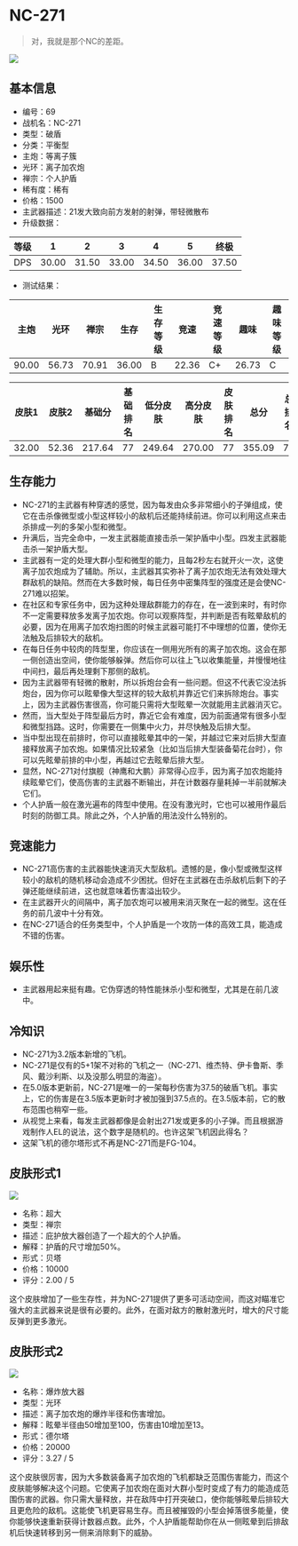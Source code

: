 # NC-271

> 对，我就是那个NC的差距。

<img src="/ships/ship_69.png" style={{zoom:1}}/>

## 基本信息

- 编号：69
- 战机名：NC-271
- 类型：破盾
- 分类：平衡型
- 主炮：等离子簇
- 光环：离子加农炮
- 禅宗：个人护盾
- 稀有度：稀有
- 价格：1500
- 主武器描述：21发大致向前方发射的射弹，带轻微散布
- 升级数据：

| 等级 | 1 | 2 | 3 | 4 | 5 | 终极 |
|--|--|--|--|--|--|--|
| DPS | 30.00 | 31.50 | 33.00 | 34.50 | 36.00 | 37.50 |

- 测试结果：

| 主炮 | 光环 | 禅宗 | 生存 | 生存等级 | 竞速 | 竞速等级 | 趣味 | 趣味等级 |
|--|--|--|--|--|--|--|--|--|
| 90.00 | 56.73 | 70.91 | 36.00 | B | 22.36 | C+ | 26.73 | C |

| 皮肤1 | 皮肤2 | 基础分 | 基础排名 | 低分皮肤 | 高分皮肤 | 皮肤排名 | 总分 | 总排名 |
|--|--|--|--|--|--|--|--|--|
| 32.00 | 52.36 | 217.64 | 77 | 249.64 | 270.00 | 77 | 355.09 | 76 |

## 生存能力

- NC-271的主武器有种穿透的感觉，因为每发由众多非常细小的子弹组成，使它在击杀像微型或小型这样较小的敌机后还能持续前进。你可以利用这点来击杀排成一列的多架小型和微型。
- 升满后，当完全命中，一发主武器能直接击杀一架护盾中小型。四发主武器能击杀一架护盾大型。
- 主武器有一定的处理大群小型和微型的能力，且每2秒左右就开火一次，这使离子加农炮成为了辅助。所以，主武器其实弥补了离子加农炮无法有效处理大群敌机的缺陷。然而在大多数时候，每日任务中密集阵型的强度还是会使NC-271难以招架。
- 在社区和专家任务中，因为这种处理敌群能力的存在，在一波到来时，有时你不一定需要释放多发离子加农炮。你可以观察阵型，并判断是否有眩晕敌机的必要，因为在用离子加农炮扫图的时候主武器可能打不中理想的位置，使你无法触及后排较大的敌机。
- 在每日任务中较肉的阵型里，你应该在一侧用光所有的离子加农炮。这会在那一侧创造出空间，使你能够躲弹。然后你可以往上飞以收集能量，并慢慢地往中间扫，最后再处理剩下那侧的敌机。
- 因为主武器带有轻微的散射，所以拆炮台会有一些问题。但这不代表它没法拆炮台，因为你可以眩晕像大型这样的较大敌机并靠近它们来拆除炮台。事实上，因为主武器伤害很高，你可能只需将大型眩晕一次就能用主武器消灭它。
- 然而，当大型处于阵型最后方时，靠近它会有难度，因为前面通常有很多小型和微型挡路。这时，你需要在一侧集中火力，并尽快触及后排大型。
- 当中型出现在前排时，你可以直接眩晕其中的一架，并越过它来对后排大型直接释放离子加农炮。如果情况比较紧急（比如当后排大型装备菊花台时），你可以先眩晕前排的中小型，再越过它去眩晕后排大型。
- 显然，NC-271对付旗舰（神鹰和大鹏）非常得心应手，因为离子加农炮能持续眩晕它们，使高伤害的主武器不断输出，并在计数器存量耗掉一半前就解决它们。
- 个人护盾一般在激光遍布的阵型中使用。在没有激光时，它也可以被用作最后时刻的防御工具。除此之外，个人护盾的用法没什么特别的。

## 竞速能力

- NC-271高伤害的主武器能快速消灭大型敌机。遗憾的是，像小型或微型这样较小的敌机的随机移动会造成不少困扰。但好在主武器在击杀敌机后剩下的子弹还能继续前进，这也就意味着伤害溢出较少。
- 在主武器开火的间隔中，离子加农炮可以被用来消灭聚在一起的微型。这在任务的前几波中十分有效。
- 在NC-271适合的任务类型中，个人护盾是一个攻防一体的高效工具，能造成不错的伤害。

## 娱乐性

- 主武器用起来挺有趣。它伪穿透的特性能抹杀小型和微型，尤其是在前几波中。

## 冷知识

- NC-271为3.2版本新增的飞机。
- NC-271是仅有的5+1架不对称的飞机之一（NC-271、维杰特、伊卡鲁斯、季风、戴沙利斯、以及没那么明显的海盗）。
- 在5.0版本更新前，NC-271是唯一的一架每秒伤害为37.5的破盾飞机。事实上，它的伤害是在3.5版本更新时才被加强到37.5点的。在3.5版本前，它的散布范围也稍窄一些。
- 从视觉上来看，每发主武器都像是会射出271发或更多的小子弹。而且根据游戏制作人EL的说法，这个数字是随机的。也许这架飞机因此得名？
- 这架飞机的德尔塔形式不再是NC-271而是FG-104。

## 皮肤形式1

<img src="/ships/ship_69_apex_1.png" style={{zoom:1}}/>

- 名称：超大
- 类型：禅宗
- 描述：庇护放大器创造了一个超大的个人护盾。
- 解释：护盾的尺寸增加50%。
- 形式：贝塔
- 价格：10000
- 评分：2.00 / 5

这个皮肤增加了一些生存性，并为NC-271提供了更多可活动空间，而这对瞄准它强大的主武器来说是很有必要的。此外，在面对敌方的散射激光时，增大的尺寸能反弹到更多激光。

## 皮肤形式2

<img src="/ships/ship_69_apex_2.png" style={{zoom:1}}/>

- 名称：爆炸放大器
- 类型：光环
- 描述：离子加农炮的爆炸半径和伤害增加。
- 解释：眩晕半径由50增加至100，伤害由10增加至13。
- 形式：德尔塔
- 价格：20000
- 评分：3.27 / 5

这个皮肤很厉害，因为大多数装备离子加农炮的飞机都缺乏范围伤害能力，而这个皮肤能够解决这个问题。它使离子加农炮在面对大群小型时变成了有力的能造成范围伤害的武器。你只需大量释放，并在敌阵中打开突破口，使你能够眩晕后排较大且更危险的敌机。这能使飞机更容易生存。而且被摧毁的小型会掉落很多能量，使你能够快速重新获得计数器点数。此外，个人护盾能帮助你在从一侧眩晕到后排敌机后快速转移到另一侧来消除剩下的威胁。
